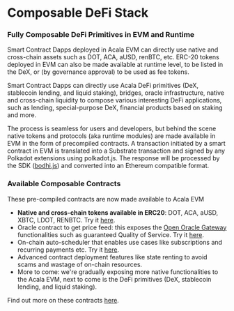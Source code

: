 # Composable DeFi Stack

### **Fully Composable DeFi Primitives in EVM and Runtime**

Smart Contract Dapps deployed in Acala EVM can directly use native and cross-chain assets such as DOT, ACA, aUSD, renBTC, etc. ERC-20 tokens deployed in EVM can also be made available at runtime level, to be listed in the DeX, or (by governance approval) to be used as fee tokens.

Smart Contract Dapps can directly use Acala DeFi primitives (DeX, stablecoin lending, and liquid staking), bridges, oracle infrastructure, native and cross-chain liquidity to compose various interesting DeFi applications, such as lending, special-purpose DeX, financial products based on staking and more.

The process is seamless for users and developers, but behind the scene native tokens and protocols (aka runtime modules) are made available in EVM in the form of precompiled contracts. A transaction initiated by a smart contract in EVM is translated into a Substrate transaction and signed by any Polkadot extensions using polkadot.js. The response will be processed by the SDK ([bodhi.js](https://github.com/AcalaNetwork/bodhi.js)) and converted into an Ethereum compatible format.

### Available Composable Contracts

These pre-compiled contracts are now made available to Acala EVM

* **Native and cross-chain tokens available in ERC20**: DOT, ACA, aUSD, XBTC, LDOT, RENBTC. Try it [here](../../../build/development-guide/smart-contracts/advanced/use-native-tokens.md).
* Oracle contract to get price feed: this exposes the [Open Oracle Gateway](../../acala-introduction/#open-oracle-gateway) functionalities such as guaranteed Quality of Service. Try it [here](https://wiki.acala.network/build/development-guide/smart-contracts/advanced/use-oracle-feeds).
* On-chain auto-scheduler that enables use cases like subscriptions and recurring payments etc. Try it [here](../../../build/development-guide/smart-contracts/advanced/use-on-chain-scheduler/).
* Advanced contract deployment features like state renting to avoid scams and wastage of on-chain resources.
* More to come: we're gradually exposing more native functionalities to the Acala EVM, next to come is the DeFi primitives (DeX, stablecoin lending, and liquid staking).

Find out more on these contracts [here](https://github.com/AcalaNetwork/predeploy-contracts#predeployed-system-contract).
